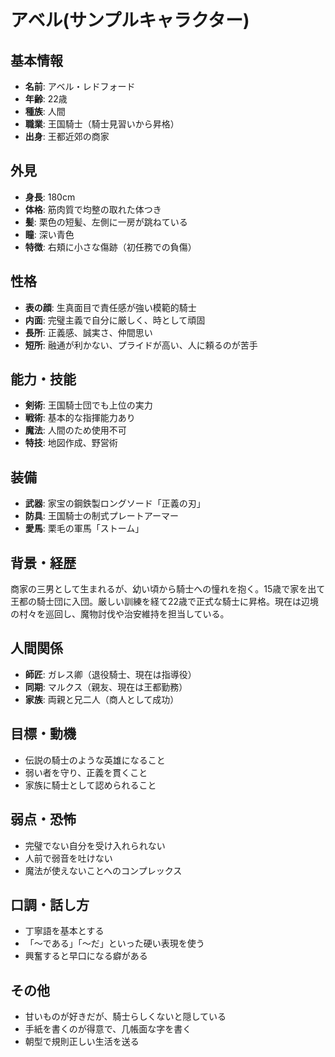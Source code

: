 # アベル(サンプルキャラクター)

## 基本情報
- **名前**: アベル・レドフォード
- **年齢**: 22歳
- **種族**: 人間
- **職業**: 王国騎士（騎士見習いから昇格）
- **出身**: 王都近郊の商家

## 外見
- **身長**: 180cm
- **体格**: 筋肉質で均整の取れた体つき
- **髪**: 栗色の短髪、左側に一房が跳ねている
- **瞳**: 深い青色
- **特徴**: 右頬に小さな傷跡（初任務での負傷）

## 性格
- **表の顔**: 生真面目で責任感が強い模範的騎士
- **内面**: 完璧主義で自分に厳しく、時として頑固
- **長所**: 正義感、誠実さ、仲間思い
- **短所**: 融通が利かない、プライドが高い、人に頼るのが苦手

## 能力・技能
- **剣術**: 王国騎士団でも上位の実力
- **戦術**: 基本的な指揮能力あり
- **魔法**: 人間のため使用不可
- **特技**: 地図作成、野営術

## 装備
- **武器**: 家宝の鋼鉄製ロングソード「正義の刃」
- **防具**: 王国騎士の制式プレートアーマー
- **愛馬**: 栗毛の軍馬「ストーム」

## 背景・経歴
商家の三男として生まれるが、幼い頃から騎士への憧れを抱く。15歳で家を出て王都の騎士団に入団。厳しい訓練を経て22歳で正式な騎士に昇格。現在は辺境の村々を巡回し、魔物討伐や治安維持を担当している。

## 人間関係
- **師匠**: ガレス卿（退役騎士、現在は指導役）
- **同期**: マルクス（親友、現在は王都勤務）
- **家族**: 両親と兄二人（商人として成功）

## 目標・動機
- 伝説の騎士のような英雄になること
- 弱い者を守り、正義を貫くこと
- 家族に騎士として認められること

## 弱点・恐怖
- 完璧でない自分を受け入れられない
- 人前で弱音を吐けない
- 魔法が使えないことへのコンプレックス

## 口調・話し方
- 丁寧語を基本とする
- 「〜である」「〜だ」といった硬い表現を使う
- 興奮すると早口になる癖がある

## その他
- 甘いものが好きだが、騎士らしくないと隠している
- 手紙を書くのが得意で、几帳面な字を書く
- 朝型で規則正しい生活を送る